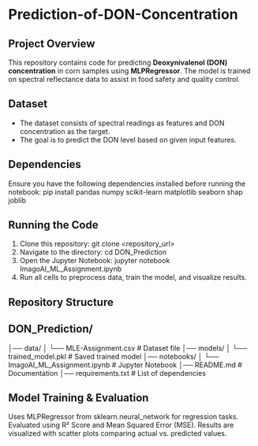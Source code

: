 # Prediction-of-DON-Concentration

## Project Overview
This repository contains code for predicting **Deoxynivalenol (DON) concentration** in corn samples using **MLPRegressor**. The model is trained on spectral reflectance data to assist in food safety and quality control.



## Dataset
- The dataset consists of spectral readings as features and DON concentration as the target.
- The goal is to predict the DON level based on given input features.

## Dependencies
Ensure you have the following dependencies installed before running the notebook:
pip install pandas numpy scikit-learn matplotlib seaborn shap joblib

## Running the Code

1. Clone this repository:
git clone <repository_url>
2. Navigate to the directory:
cd DON_Prediction
3. Open the Jupyter Notebook:
jupyter notebook ImagoAI_ML_Assignment.ipynb
4. Run all cells to preprocess data, train the model, and visualize results.

## Repository Structure

## DON_Prediction/
│── data/
│   └── MLE-Assignment.csv   # Dataset file
│── models/
│   └── trained_model.pkl    # Saved trained model
│── notebooks/
│   └── ImagoAI_ML_Assignment.ipynb  # Jupyter Notebook
│── README.md                # Documentation
│── requirements.txt         # List of dependencies

## Model Training & Evaluation

Uses MLPRegressor from sklearn.neural_network for regression tasks.
Evaluated using R² Score and Mean Squared Error (MSE).
Results are visualized with scatter plots comparing actual vs. predicted values.

